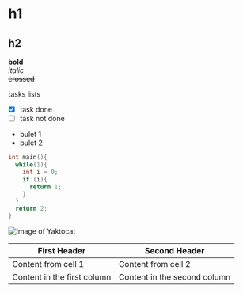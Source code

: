 # h1  
## h2  
**bold**  
*italic*  
~~crossed~~

tasks lists  
- [X] task done  
- [ ] task not done 

* bulet 1
* bulet 2

```c
int main(){
  while(1){
    int i = 0;
    if (i){
      return 1;
    }
  }
  return 2;
}
```

![Image of Yaktocat](https://octodex.github.com/images/yaktocat.png)

First Header | Second Header
------------ | -------------
Content from cell 1 | Content from cell 2
Content in the first column | Content in the second column